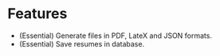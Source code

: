 # Features
- (Essential) Generate files in PDF, LateX and JSON formats.
- (Essential) Save resumes in database.